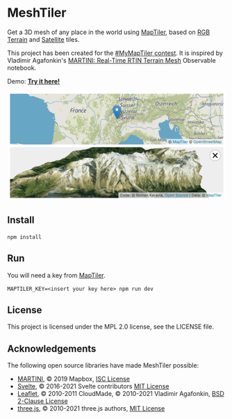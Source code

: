 # MeshTiler

Get a 3D mesh of any place in the world using [MapTiler](https://www.maptiler.com), based on
[RGB Terrain](https://cloud.maptiler.com/tiles/terrain-rgb/) and
[Satellite](https://cloud.maptiler.com/tiles/satellite/) tiles.

This project has been created for the
[#MyMapTiler contest](https://twitter.com/MapTiler/status/1166349855654105090).
It is inspired by Vladimir Agafonkin's
[MARTINI: Real-Time RTIN Terrain Mesh](https://observablehq.com/@mourner/martin-real-time-rtin-terrain-mesh) Observable notebook.

Demo: **[Try it here!](https://mesh-tiler.karavia.ch)**

[<img src="screenshot.png" alt="Screenshot" width="640">](https://mesh-tiler.karavia.ch)

## Install

```
npm install
```

## Run

You will need a key from [MapTiler](https://cloud.maptiler.com/account/keys).

```
MAPTILER_KEY=<insert your key here> npm run dev
```

## License

This project is licensed under the MPL 2.0 license, see the LICENSE file.

## Acknowledgements

The following open source libraries have made MeshTiler possible:

- [MARTINI](https://github.com/mapbox/martini), © 2019 Mapbox,
  [ISC License](https://github.com/mapbox/martini/blob/master/LICENSE)
- [Svelte](https://svelte.dev), © 2016-2021 Svelte contributors
  [MIT License](https://github.com/sveltejs/svelte/blob/master/LICENSE)
- [Leaflet](https://leafletjs.com), © 2010-2011 CloudMade, © 2010-2021 Vladimir Agafonkin,
  [BSD 2-Clause License](https://github.com/Leaflet/Leaflet/blob/master/LICENSE)
- [three.js](https://threejs.org), © 2010-2021 three.js authors,
  [MIT License](https://github.com/mrdoob/three.js/blob/master/LICENSE)
